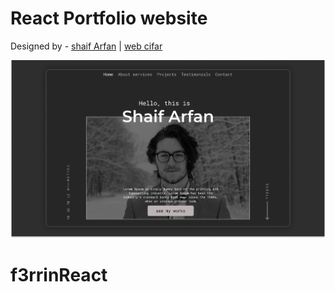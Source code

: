 # React Portfolio website

Designed by - [shaif Arfan](http://github.com/shaifarfan) | [web cifar](http://webcifar.com)

![](./ReadMeImages/ReadMeBanner.png)
# f3rrinReact
